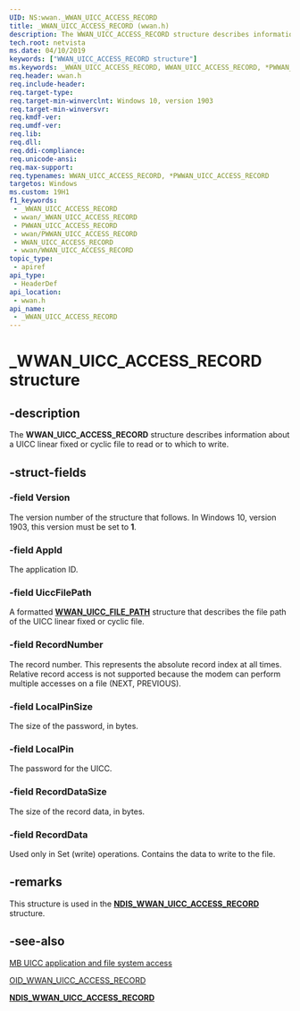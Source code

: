 ```yaml
---
UID: NS:wwan._WWAN_UICC_ACCESS_RECORD
title: _WWAN_UICC_ACCESS_RECORD (wwan.h)
description: The WWAN_UICC_ACCESS_RECORD structure describes information about a UICC linear fixed or cyclic file to read or to which to write.
tech.root: netvista
ms.date: 04/10/2019
keywords: ["WWAN_UICC_ACCESS_RECORD structure"]
ms.keywords: _WWAN_UICC_ACCESS_RECORD, WWAN_UICC_ACCESS_RECORD, *PWWAN_UICC_ACCESS_RECORD,
req.header: wwan.h
req.include-header: 
req.target-type: 
req.target-min-winverclnt: Windows 10, version 1903
req.target-min-winversvr: 
req.kmdf-ver: 
req.umdf-ver: 
req.lib: 
req.dll: 
req.ddi-compliance: 
req.unicode-ansi: 
req.max-support: 
req.typenames: WWAN_UICC_ACCESS_RECORD, *PWWAN_UICC_ACCESS_RECORD
targetos: Windows
ms.custom: 19H1
f1_keywords:
 - _WWAN_UICC_ACCESS_RECORD
 - wwan/_WWAN_UICC_ACCESS_RECORD
 - PWWAN_UICC_ACCESS_RECORD
 - wwan/PWWAN_UICC_ACCESS_RECORD
 - WWAN_UICC_ACCESS_RECORD
 - wwan/WWAN_UICC_ACCESS_RECORD
topic_type:
 - apiref
api_type:
 - HeaderDef
api_location:
 - wwan.h
api_name:
 - _WWAN_UICC_ACCESS_RECORD
---
```


# _WWAN_UICC_ACCESS_RECORD structure


## -description

The **WWAN_UICC_ACCESS_RECORD** structure describes information about a UICC linear fixed or cyclic file to read or to which to write.

## -struct-fields

### -field Version

The version number of the structure that follows. In Windows 10, version 1903, this version must be set to **1**.

### -field AppId

The application ID.

### -field UiccFilePath

A formatted [**WWAN_UICC_FILE_PATH**](../wwan/ns-wwan-_wwan_uicc_file_path.md) structure that describes the file path of the UICC linear fixed or cyclic file.

### -field RecordNumber

The record number. This represents the absolute record index at all times. Relative record access is not supported because the modem can perform multiple accesses on a file (NEXT, PREVIOUS).

### -field LocalPinSize

The size of the password, in bytes.

### -field LocalPin

The password for the UICC.

### -field RecordDataSize

The size of the record data, in bytes.

### -field RecordData

Used only in Set (write) operations. Contains the data to write to the file.

## -remarks

This structure is used in the [**NDIS_WWAN_UICC_ACCESS_RECORD**](../ndiswwan/ns-ndiswwan-_ndis_wwan_uicc_access_record.md) structure.

## -see-also

[MB UICC application and file system access](/windows-hardware/drivers/network/mb-uicc-application-and-file-system-access)

[OID_WWAN_UICC_ACCESS_RECORD](/windows-hardware/drivers/network/oid-wwan-uicc-access-record)

[**NDIS_WWAN_UICC_ACCESS_RECORD**](../ndiswwan/ns-ndiswwan-_ndis_wwan_uicc_access_record.md)
